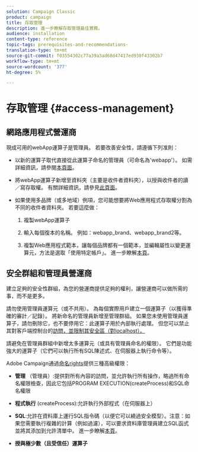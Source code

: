```yaml
---
solution: Campaign Classic
product: campaign
title: 存取管理
description: 進一步瞭解存取管理最佳實務。
audience: installation
content-type: reference
topic-tags: prerequisites-and-recommendations-
translation-type: tm+mt
source-git-commit: f03554302c77a39a3ad68d47417ed930f43302b7
workflow-type: tm+mt
source-wordcount: '377'
ht-degree: 5%

---
```



# 存取管理 {#access-management}

## 網路應用程式營運商

現成可用的webApp運算子是管理員。 若要改善安全性，請遵循下列准則：

* 以新的運算子取代直接從此運算子命名的管理員（可命名為&#39;webapp&#39;）。 如需詳細資訊，請參閱[本頁面](../../platform/using/access-management.md)。

* 將webApp運算子新增至資料夾（主要是收件者資料夾），以授與收件者的讀／寫存取權。 有關詳細資訊，請參見[此頁面](../../platform/using/access-management.md)。

* 如果使用多品牌（或多地域）例項，您可能想要將Web應用程式存取權分割為不同的收件者資料夾。 若要這麼做：

   1. 複製webApp運算子

   1. 輸入每個復本的名稱。 例如：webapp_brand、webapp_brand2等。

   1. 複製Web應用程式範本，讓每個品牌都有一個範本，並編輯屬性以變更運算元，方法是選取「使用特定帳戶」。  進一步瞭解[本頁](../../web/using/defining-web-forms-properties.md)。

## 安全群組和管理員營運商

建立足夠的安全性群組，為您的營運商提供足夠的權利，讓營運商可以做所需的事，而不是更多。

請勿使用管理員運算元（或不共用）。 為每個實際用戶建立一個運算子（以獲得準確的審計／記錄）。 將新命名的管理員新增至管理群組。 如果您未使用管理員運算子，請勿刪除它，也不要停用它：此運算子用於內部執行處理。 但您可以禁止其對客戶端控制台的[訪問，並限制其安全區（對localhost）。](../../platform/using/access-management.md)

請避免在管理員群組中新增太多運算元（或具有管理員命名的權限）。 它們是功能強大的運算子（它們可以執行所有SQL陳述式、在伺服器上執行命令等）。

Adobe Campaign通過[命名rights](../../platform/using/access-management.md#named-rights)提供三種高級權限：

* **管理** （管理員）:提供對所有內容的訪問，並允許執行所有操作，略過所有命名權限檢查，因此它包括PROGRAM EXECUTION(createProcess)和SQL命名權限

* **程式執行** (createProcess):允許執行外部程式（在伺服器上）

* **SQL**:允許在資料庫上運行SQL指令碼（以便它可以繞過安全模型）。注意：如果您需要執行複雜的計算（例如過濾），可以要求資料庫管理員建立SQL函式並將其添加到允許清單中。 進一步瞭解[本頁](../../installation/using/scripting-coding-guidelines.md)。

* **授與極少數（且受信任）運算子**
